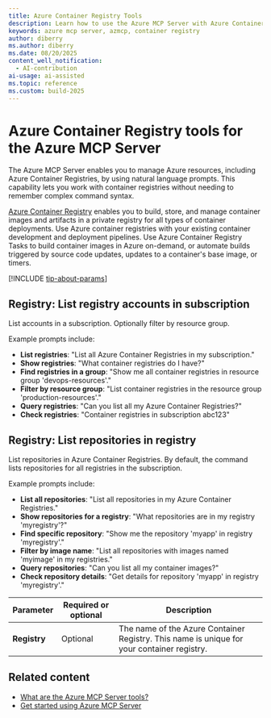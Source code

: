 ```yaml
---
title: Azure Container Registry Tools 
description: Learn how to use the Azure MCP Server with Azure Container Registry.
keywords: azure mcp server, azmcp, container registry
author: diberry
ms.author: diberry
ms.date: 08/20/2025
content_well_notification: 
  - AI-contribution
ai-usage: ai-assisted
ms.topic: reference
ms.custom: build-2025
--- 
```


# Azure Container Registry tools for the Azure MCP Server

The Azure MCP Server enables you to manage Azure resources, including Azure Container Registries, by using natural language prompts. This capability lets you work with container registries without needing to remember complex command syntax.

[Azure Container Registry](/azure/container-registry/) enables you to build, store, and manage container images and artifacts in a private registry for all types of container deployments. Use Azure container registries with your existing container development and deployment pipelines. Use Azure Container Registry Tasks to build container images in Azure on-demand, or automate builds triggered by source code updates, updates to a container's base image, or timers.


[!INCLUDE [tip-about-params](../includes/tools/parameter-consideration.md)]

## Registry: List registry accounts in subscription

List accounts in a subscription. Optionally filter by resource group. 

Example prompts include: 


- **List registries**: "List all Azure Container Registries in my subscription."
- **Show registries**: "What container registries do I have?"
- **Find registries in a group**: "Show me all container registries in resource group 'devops-resources'."
- **Filter by resource group**: "List container registries in the resource group 'production-resources'."
- **Query registries**: "Can you list all my Azure Container Registries?"
- **Check registries**: "Container registries in subscription abc123"

## Registry: List repositories in registry

List repositories in Azure Container Registries. By default, the command lists repositories for all registries in the subscription.

Example prompts include:

- **List all repositories**: "List all repositories in my Azure Container Registries."
- **Show repositories for a registry**: "What repositories are in my registry 'myregistry'?"
- **Find specific repository**: "Show me the repository 'myapp' in registry 'myregistry'."
- **Filter by image name**: "List all repositories with images named 'myimage' in my registries."
- **Query repositories**: "Can you list all my container images?"
- **Check repository details**: "Get details for repository 'myapp' in registry 'myregistry'."

| Parameter | Required or optional | Description |
|-----------|----------|-------------|
| **Registry** | Optional | The name of the Azure Container Registry. This name is unique for your container registry. |

## Related content

- [What are the Azure MCP Server tools?](index.md)
- [Get started using Azure MCP Server](../get-started.md)